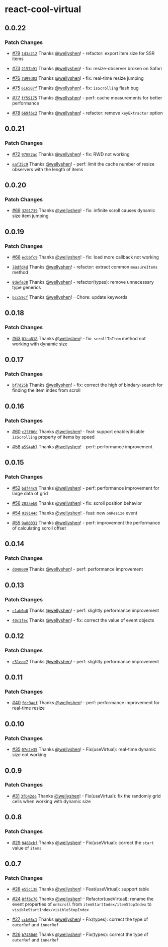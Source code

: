 # react-cool-virtual

## 0.0.22

### Patch Changes

- [#79](https://github.com/wellyshen/react-cool-virtual/pull/79) [`1d3a212`](https://github.com/wellyshen/react-cool-virtual/commit/1d3a2129ada64bbda267d20c2a4aef4e53cd8514) Thanks [@wellyshen](https://github.com/wellyshen)! - refactor: export item size for SSR items

* [#73](https://github.com/wellyshen/react-cool-virtual/pull/73) [`2157b91`](https://github.com/wellyshen/react-cool-virtual/commit/2157b915817068699af94f2cc24cbe763cf0cadb) Thanks [@wellyshen](https://github.com/wellyshen)! - fix: resize-observer broken on Safari

- [#76](https://github.com/wellyshen/react-cool-virtual/pull/76) [`7d99d03`](https://github.com/wellyshen/react-cool-virtual/commit/7d99d03f83b647bbe3c9e0e67d46dfeefa6e7fa1) Thanks [@wellyshen](https://github.com/wellyshen)! - fix: real-time resize jumping

* [#75](https://github.com/wellyshen/react-cool-virtual/pull/75) [`616507f`](https://github.com/wellyshen/react-cool-virtual/commit/616507fb9d4698a779f300e5244f1b2f84c1456b) Thanks [@wellyshen](https://github.com/wellyshen)! - fix: `isScrolling` flash bug

- [#77](https://github.com/wellyshen/react-cool-virtual/pull/77) [`ff59175`](https://github.com/wellyshen/react-cool-virtual/commit/ff59175c10f2655c83ab91d1eb91e8b330699b82) Thanks [@wellyshen](https://github.com/wellyshen)! - perf: cache measurements for better performance

* [#78](https://github.com/wellyshen/react-cool-virtual/pull/78) [`669f6c2`](https://github.com/wellyshen/react-cool-virtual/commit/669f6c2eb6e9c083a7d6dcbc4368bd0df35a16f6) Thanks [@wellyshen](https://github.com/wellyshen)! - refactor: remove `keyExtractor` option

## 0.0.21

### Patch Changes

- [#72](https://github.com/wellyshen/react-cool-virtual/pull/72) [`97882ac`](https://github.com/wellyshen/react-cool-virtual/commit/97882ac9bac267bf0ce9e0d917bbaff7adab9995) Thanks [@wellyshen](https://github.com/wellyshen)! - fix: RWD not working

* [`eaf35c9`](https://github.com/wellyshen/react-cool-virtual/commit/eaf35c9bf5c4cc9ee9d98b39a2e63cfcd47625fa) Thanks [@wellyshen](https://github.com/wellyshen)! - perf: limit the cache number of resize observers with the length of items

## 0.0.20

### Patch Changes

- [#69](https://github.com/wellyshen/react-cool-virtual/pull/69) [`3201739`](https://github.com/wellyshen/react-cool-virtual/commit/32017392ea07309b9951eacbd91fdcfa9c66c6ed) Thanks [@wellyshen](https://github.com/wellyshen)! - fix: infinite scroll causes dynamic size item jumping

## 0.0.19

### Patch Changes

- [#68](https://github.com/wellyshen/react-cool-virtual/pull/68) [`ecbbfc9`](https://github.com/wellyshen/react-cool-virtual/commit/ecbbfc91131934ccecd11551036a1bdbb1144d03) Thanks [@wellyshen](https://github.com/wellyshen)! - fix: load more callback not working

* [`78dfd4d`](https://github.com/wellyshen/react-cool-virtual/commit/78dfd4dc7094910da8ddc2adbe4956be0e5526bd) Thanks [@wellyshen](https://github.com/wellyshen)! - refactor: extract common `measureItems` method

- [`8defe38`](https://github.com/wellyshen/react-cool-virtual/commit/8defe3819bef5d124a92e79151b4d17ab3557a8f) Thanks [@wellyshen](https://github.com/wellyshen)! - refactor(types): remove unnecessary type generics

* [`bcc59cf`](https://github.com/wellyshen/react-cool-virtual/commit/bcc59cfea997977480f72270b379657f6391dff6) Thanks [@wellyshen](https://github.com/wellyshen)! - Chore: update keywords

## 0.0.18

### Patch Changes

- [#63](https://github.com/wellyshen/react-cool-virtual/pull/63) [`01ca818`](https://github.com/wellyshen/react-cool-virtual/commit/01ca81813d0a664254e12e14814daab244615a88) Thanks [@wellyshen](https://github.com/wellyshen)! - fix: `scrollToItem` method not working with dynamic size

## 0.0.17

### Patch Changes

- [`bf7d25b`](https://github.com/wellyshen/react-cool-virtual/commit/bf7d25be40d2a6551a7741a710fb99da743dd3e1) Thanks [@wellyshen](https://github.com/wellyshen)! - fix: correct the high of bindary-search for finding the item index from scroll

## 0.0.16

### Patch Changes

- [#60](https://github.com/wellyshen/react-cool-virtual/pull/60) [`c25f06d`](https://github.com/wellyshen/react-cool-virtual/commit/c25f06d68c6398511222aa3ee046de8351a6a9f6) Thanks [@wellyshen](https://github.com/wellyshen)! - feat: support enable/disable `isScrolling` property of items by speed

* [#58](https://github.com/wellyshen/react-cool-virtual/pull/58) [`a594ab7`](https://github.com/wellyshen/react-cool-virtual/commit/a594ab7568c5e67578b917f28c6d1e418c472e62) Thanks [@wellyshen](https://github.com/wellyshen)! - perf: performance improvement

## 0.0.15

### Patch Changes

- [#52](https://github.com/wellyshen/react-cool-virtual/pull/52) [`bdf44c9`](https://github.com/wellyshen/react-cool-virtual/commit/bdf44c9309ea60a7d7ebf92f765b63bbf2395764) Thanks [@wellyshen](https://github.com/wellyshen)! - perf: performance improvement for large data of grid

* [#56](https://github.com/wellyshen/react-cool-virtual/pull/56) [`282aeb0`](https://github.com/wellyshen/react-cool-virtual/commit/282aeb0dadf780e9077d607bbc0d5396841158de) Thanks [@wellyshen](https://github.com/wellyshen)! - fix: scroll position behavior

- [#54](https://github.com/wellyshen/react-cool-virtual/pull/54) [`919144d`](https://github.com/wellyshen/react-cool-virtual/commit/919144d5bb54b91005a2548360204db7b53f22ed) Thanks [@wellyshen](https://github.com/wellyshen)! - feat: new `onResize` event

* [#55](https://github.com/wellyshen/react-cool-virtual/pull/55) [`9a80031`](https://github.com/wellyshen/react-cool-virtual/commit/9a800313fdf2fb6235212b503367c77632b538c6) Thanks [@wellyshen](https://github.com/wellyshen)! - perf: improvement the performance of calculating scroll offset

## 0.0.14

### Patch Changes

- [`d048609`](https://github.com/wellyshen/react-cool-virtual/commit/d048609efa24cc305c753486ef7c3516fe800060) Thanks [@wellyshen](https://github.com/wellyshen)! - perf: performance improvement

## 0.0.13

### Patch Changes

- [`c1ab0a0`](https://github.com/wellyshen/react-cool-virtual/commit/c1ab0a0d8139602733a4f06a4f3b563cc85d3496) Thanks [@wellyshen](https://github.com/wellyshen)! - perf: slightly performance improvement

* [`40c1fec`](https://github.com/wellyshen/react-cool-virtual/commit/40c1fec7868bbad68aa8cc77aa7e66ec003e770f) Thanks [@wellyshen](https://github.com/wellyshen)! - fix: correct the value of event objects

## 0.0.12

### Patch Changes

- [`c51eee7`](https://github.com/wellyshen/react-cool-virtual/commit/c51eee75d0832c29acfcbe769b068ad9eff88f6e) Thanks [@wellyshen](https://github.com/wellyshen)! - perf: slightly performance improvement

## 0.0.11

### Patch Changes

- [#40](https://github.com/wellyshen/react-cool-virtual/pull/40) [`fdc3aef`](https://github.com/wellyshen/react-cool-virtual/commit/fdc3aef2c4a0b0214b3c038466db96524cffcd16) Thanks [@wellyshen](https://github.com/wellyshen)! - perf: performance improvement for real-time resize

## 0.0.10

### Patch Changes

- [#35](https://github.com/wellyshen/react-cool-virtual/pull/35) [`07e2e35`](https://github.com/wellyshen/react-cool-virtual/commit/07e2e355504b2f0c60e1ffe55ab635af5508e171) Thanks [@wellyshen](https://github.com/wellyshen)! - Fix(useVirtual): real-time dynamic size not working

## 0.0.9

### Patch Changes

- [#31](https://github.com/wellyshen/react-cool-virtual/pull/31) [`3fb42de`](https://github.com/wellyshen/react-cool-virtual/commit/3fb42de49f02005559b4979e82436bf366936cf3) Thanks [@wellyshen](https://github.com/wellyshen)! - Fix(useVirtual): fix the randomly grid cells when working with dynamic size

## 0.0.8

### Patch Changes

- [#29](https://github.com/wellyshen/react-cool-virtual/pull/29) [`0488cbf`](https://github.com/wellyshen/react-cool-virtual/commit/0488cbfe1223ca6979246a8bc47615fa249050ae) Thanks [@wellyshen](https://github.com/wellyshen)! - Fix(useVirtual): correct the `start` value of `items`

## 0.0.7

### Patch Changes

- [#28](https://github.com/wellyshen/react-cool-virtual/pull/28) [`e55c138`](https://github.com/wellyshen/react-cool-virtual/commit/e55c138be22f67a73c1f76b59217417c5bc13f47) Thanks [@wellyshen](https://github.com/wellyshen)! - Feat(useVirtual): support table

* [#24](https://github.com/wellyshen/react-cool-virtual/pull/24) [`8ff6c76`](https://github.com/wellyshen/react-cool-virtual/commit/8ff6c7697b3e979c43ca8a1070c41afa1ad702d4) Thanks [@wellyshen](https://github.com/wellyshen)! - Refactor(useVirtual): rename the event properties of `onScroll` from `itemStartIndex/itemStopIndex` to `visibleStartIndex/visibleStopIndex`

- [#27](https://github.com/wellyshen/react-cool-virtual/pull/27) [`ccb66c1`](https://github.com/wellyshen/react-cool-virtual/commit/ccb66c13109b3aaf137cc851a4ecdef9f09f2740) Thanks [@wellyshen](https://github.com/wellyshen)! - Fix(types): correct the type of `outerRef` and `innerRef`

* [#26](https://github.com/wellyshen/react-cool-virtual/pull/26) [`b7480d0`](https://github.com/wellyshen/react-cool-virtual/commit/b7480d0c63fee707f2b3ce468716d45bd3fa27de) Thanks [@wellyshen](https://github.com/wellyshen)! - Fix(types): correct the type of `outerRef` and `innerRef`
